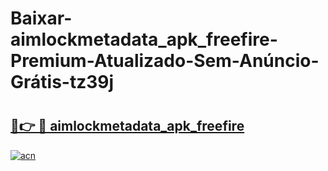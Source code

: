 # Baixar-aimlockmetadata_apk_freefire-Premium-Atualizado-Sem-Anúncio-Grátis-tz39j

# <h2><a href="https://sxdd7v.esa.edu.pl?src=aimlockmetadata_apk_freefire&ref=tz39j">🔗👉 🔴 aimlockmetadata_apk_freefire</a></h2>

[![acn](https://github.com/user-attachments/assets/0f9c940e-d8b0-45ae-aac7-cd30a18b3e1c)](https://sxdd7v.esa.edu.pl?src=aimlockmetadata_apk_freefire&ref=tz39j)

